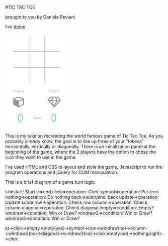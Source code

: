#TIC TAC TOE

brought to you by Daniele Peviani

live [demo](http://dansyd.github.io/tic-tac-toe "Demo")

![Alt text](./Screenshot.png)

This is my take on recreating the world famous game of Tic Tac Toe. As you probably already know, the goal is to line up three of your "tokens" horizontally, vertically or diagonally. There is an initialization panel at the beginning of the game, where the 2 players have the option to chose the icon they want to use in the game.

I've used HTML and CSS to layout and style the game, Javascript to run the program operations and jQuery for DOM manipulation.

This is a brief diagram of a game turn logic:

st=>start: Start
e=>end
click=>operation: Click
symbol=>operation: Put icon
nothing=>operation: Do nothing
back=>subrutine: back
update=>operation: Update score
row=>operation: Check row
column=>operation: Check column
diagonal=>operation: Check diagonal
empty=>condition: Empty?
windraw=>condition: Win or Draw?
windraw2=>condition: Win or Draw?
windraw3=>condition: Win or Draw?

st->click->empty
empty(yes)->symbol->row->windraw(no)->column->windraw2(no)->diagonal->windraw3(no)->click
empty(no)->nothing(right)->click
